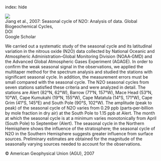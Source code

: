 index: hide

<div class="Citation">
    <div class="Citation-thumb CitationThumb-linked"  data-href="https://doi.org/10.1029/2006gb002691">
      <img src="https://static.claimspace.cloud/climate-study-static/refs/thumbs/2/Jiang_et_al_2007-thumb.png" />
    </div>

  <div class="Citation-body">
    <div class="Citation-text">Jiang et al., 2007: Seasonal cycle of N2O: Analysis of data. <span class="Article-journal">Global Biogeochemical Cycles, </span><span class="Article-volume"></span></div>
    <div class="Citation-links">
      <div class="CitationLink" data-href="https://doi.org/10.1029/2006gb002691">
        <div class="CitationLink-icon CitationLink-Doi"></div>
        <div class="CitationLink-text">DOI</div>
      </div>
      <div class="CitationLink" data-href="https://scholar.google.com/scholar?q=10.1029/2006gb002691">
        <div class="CitationLink-icon CitationLink-Scholar"></div>
        <div class="CitationLink-text">Google Scholar</div>
      </div>
    </div>
  </div>
</div>

We carried out a systematic study of the seasonal cycle and its latitudinal variation in the nitrous oxide (N2O) data collected by National Oceanic and Atmospheric Administration–Global Monitoring Division (NOAA‐GMD) and the Advanced Global Atmospheric Gases Experiment (AGAGE). In order to confirm the weak seasonal signal in the observations, we applied the multitaper method for the spectrum analysis and studied the stations with significant seasonal cycle. In addition, the measurement errors must be small compared with the seasonal cycle. The N2O seasonal cycles from seven stations satisfied these criteria and were analyzed in detail. The stations are Alert (82°N, 62°W), Barrow (71°N, 157°W), Mace Head (53°N, 10°W), Cape Kumukahi (19°N, 155°W), Cape Matatula (14°S, 171°W), Cape Grim (41°S, 145°E) and South Pole (90°S, 102°W). The amplitude (peak to peak) of the seasonal cycle of N2O varies from 0.29 ppb (parts‐per‐billion by mole fraction in dry air) at the South Pole to 1.15 ppb at Alert. The month at which the seasonal cycle is at a minimum varies monotonically from April (South Pole) to September (Alert). The seasonal cycle in the Northern Hemisphere shows the influence of the stratosphere; the seasonal cycle of N2O in the Southern Hemisphere suggests greater influence from surface sources. Preliminary estimates are obtained for the magnitude of the seasonally varying sources needed to account for the observations.

<div class="Citation-copy">
&copy; American Geophysical Union (AGU), 2007
</div>